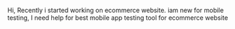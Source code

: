Hi, Recently i started working on ecommerce website. iam new for mobile testing, I need help for best mobile app testing tool for ecommerce website
